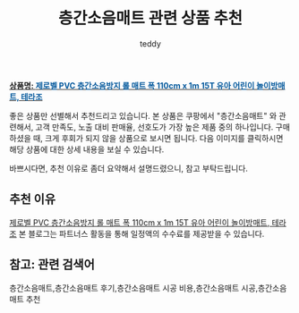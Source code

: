 ﻿---
layout: post
title:  "층간소음매트 관련 상품 추천"
author: teddy
categories: [ 가구/인테리어 ]
tags: [층간소음매트,층간소음매트 후기,층간소음매트 시공 비용,층간소음매트 시공,층간소음매트 추천]
image: https://static.coupangcdn.com/image/vendor_inventory/c03a/8962aecd8e74dc221c304a1230a341413d38978f0348ba0420f087faa3e2.jpg 
description: "쿠팡에서 층간소음매트 관련 상품으로 가장 고객 선호도가 높은 제품 중 하나입니다."
---

<a href="https://link.coupang.com/re/AFFSDP?lptag=AF3256674&pageKey=6429324743&itemId=13881236465&vendorItemId=81129758684&traceid=V0-153-c7d09a69fbf916c5&requestid=20221226225212829171051"><b>상품명: <font color='#01579B'>제로벨 PVC 층간소음방지 롤 매트 폭 110cm x 1m 15T 유아 어린이 놀이방매트, 테라조</font></b></a>

좋은 상품만 선별해서 추천드리고 있습니다.
본 상품은 쿠팡에서 "층간소음매트" 와 관련해서, 고객 만족도, 노출 대비 판매율, 선호도가 가장 높은 제품 중의 하나입니다.
구매하셨을 때, 크게 후회가 되지 않을 상품으로 보시면 됩니다. 
다음 이미지를 클릭하시면 해당 상품에 대한 상세 내용을 보실 수 있습니다.

바쁘시다면, 추천 이유로 좀더 요약해서 설명드렸으니, 참고 부탁드립니다.

## 추천 이유 

<a href="https://link.coupang.com/re/AFFSDP?lptag=AF3256674&pageKey=6429324743&itemId=13881236465&vendorItemId=81129758684&traceid=V0-153-c7d09a69fbf916c5&requestid=20221226225212829171051">제로벨 PVC 층간소음방지 롤 매트 폭 110cm x 1m 15T 유아 어린이 놀이방매트, 테라조</a>
본 블로그는 파트너스 활동을 통해 일정액의 수수료를 제공받을 수 있습니다.

## 참고: 관련 검색어    
층간소음매트,층간소음매트 후기,층간소음매트 시공 비용,층간소음매트 시공,층간소음매트 추천